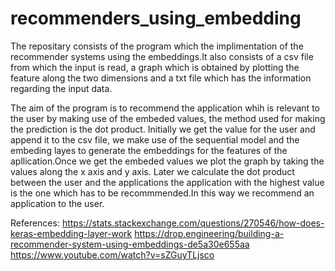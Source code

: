 # recommenders_using_embedding

The repositary consists of the program which the implimentation of the recommender systems using the embeddings.It also consists of a csv file from which the input is read, a graph 
which is obtained by plotting the feature along the two dimensions and a txt file which has the information regarding the input data.

The aim of the program is to recommend the application whih is relevant to the user by making use of the embeded values, the method used for making the prediction is the dot product.
Initially we get the value for the user and append it to the csv file, we make use of the sequential model and the embeding layes to generate the embeddings for the features of the
apllication.Once we get the embeded values we plot the graph by taking the values along the x axis and y axis. Later we calculate the dot product between the user and the applications
the application with the highest value is the one which has to be recommmended.In this way we recommend an application to the user.

References:
https://stats.stackexchange.com/questions/270546/how-does-keras-embedding-layer-work
https://drop.engineering/building-a-recommender-system-using-embeddings-de5a30e655aa
https://www.youtube.com/watch?v=sZGuyTLjsco
